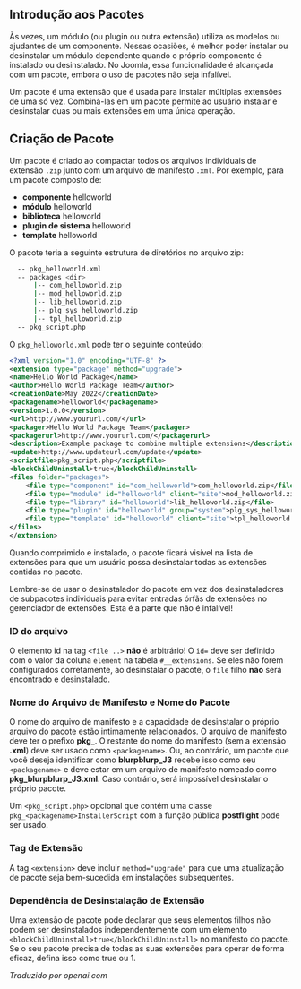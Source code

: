 <!-- Filename: https://docs.joomla.org/Package / Display title: Pacotes -->

## Introdução aos Pacotes

Às vezes, um módulo (ou plugin ou outra extensão) utiliza os modelos ou ajudantes de um componente. Nessas ocasiões, é melhor poder instalar ou desinstalar um módulo dependente quando o próprio componente é instalado ou desinstalado. No Joomla, essa funcionalidade é alcançada com um pacote, embora o uso de pacotes não seja infalível.

Um pacote é uma extensão que é usada para instalar múltiplas extensões de uma só vez. Combiná-las em um pacote permite ao usuário instalar e desinstalar duas ou mais extensões em uma única operação.

## Criação de Pacote

Um pacote é criado ao compactar todos os arquivos individuais de extensão `.zip` junto com um arquivo de manifesto `.xml`. Por exemplo, para um pacote composto de:

* **componente** helloworld
* **módulo** helloworld
* **biblioteca** helloworld
* **plugin de sistema** helloworld
* **template** helloworld

O pacote teria a seguinte estrutura de diretórios no arquivo zip:

```sh
  -- pkg_helloworld.xml
  -- packages <dir>
      |-- com_helloworld.zip
      |-- mod_helloworld.zip
      |-- lib_helloworld.zip
      |-- plg_sys_helloworld.zip
      |-- tpl_helloworld.zip
  -- pkg_script.php
```

O `pkg_helloworld.xml` pode ter o seguinte conteúdo:

```xml
<?xml version="1.0" encoding="UTF-8" ?>
<extension type="package" method="upgrade">
<name>Hello World Package</name>
<author>Hello World Package Team</author>
<creationDate>May 2022</creationDate>
<packagename>helloworld</packagename>
<version>1.0.0</version>
<url>http://www.yoururl.com/</url>
<packager>Hello World Package Team</packager>
<packagerurl>http://www.yoururl.com/</packagerurl>
<description>Example package to combine multiple extensions</description>
<update>http://www.updateurl.com/update</update>
<scriptfile>pkg_script.php</scriptfile>
<blockChildUninstall>true</blockChildUninstall>
<files folder="packages">
    <file type="component" id="com_helloworld">com_helloworld.zip</file>
    <file type="module" id="helloworld" client="site">mod_helloworld.zip</file>
    <file type="library" id="helloworld">lib_helloworld.zip</file>
    <file type="plugin" id="helloworld" group="system">plg_sys_helloworld.zip</file>
    <file type="template" id="helloworld" client="site">tpl_helloworld.zip</file>
</files>
</extension>
```

Quando comprimido e instalado, o pacote ficará visível na lista de extensões para que um usuário possa desinstalar todas as extensões contidas no pacote.

Lembre-se de usar o desinstalador do pacote em vez dos desinstaladores de subpacotes individuais para evitar entradas órfãs de extensões no gerenciador de extensões. Esta é a parte que não é infalível!

### ID do arquivo

O elemento id na tag `<file ..>` **não** é arbitrário! O `id=` deve ser definido com o valor da coluna `element` na tabela `#__extensions`. Se eles não forem configurados corretamente, ao desinstalar o pacote, o `file` filho **não** será encontrado e desinstalado.

### Nome do Arquivo de Manifesto e Nome do Pacote

O nome do arquivo de manifesto e a capacidade de desinstalar o próprio arquivo do pacote estão intimamente relacionados. O arquivo de manifesto deve ter o prefixo **pkg_**. O restante do nome do manifesto (sem a extensão **.xml**) deve ser usado como `<packagename>`. Ou, ao contrário, um pacote que você deseja identificar como **blurpblurp_J3** recebe isso como seu `<packagename>` e deve estar em um arquivo de manifesto nomeado como **pkg_blurpblurp_J3.xml**. Caso contrário, será impossível desinstalar o próprio pacote.

Um `<pkg_script.php>` opcional que contém uma classe `pkg_<packagename>InstallerScript` com a função pública **postflight** pode ser usado.

### Tag de Extensão

A tag `<extension>` deve incluir `method="upgrade"` para que uma atualização de pacote seja bem-sucedida em instalações subsequentes.

### Dependência de Desinstalação de Extensão

Uma extensão de pacote pode declarar que seus elementos filhos não podem ser desinstalados independentemente com um elemento `<blockChildUninstall>true</blockChildUninstall>` no manifesto do pacote. Se o seu pacote precisa de todas as suas extensões para operar de forma eficaz, defina isso como true ou 1.

*Traduzido por openai.com*

